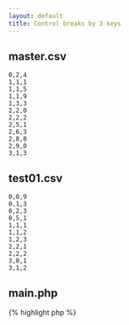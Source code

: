 ```yaml
---
layout: default
title: Control breaks by 3 keys
---
```


## master.csv

	0,2,4
	1,1,1
	1,1,5
	1,1,9
	1,3,3
	2,2,0
	2,2,2
	2,5,1
	2,6,3
	2,8,8
	2,9,0
	3,1,3

## test01.csv

	0,0,9
	0,1,3
	0,2,3
	0,5,1
	1,1,1
	1,1,2
	1,2,3
	2,2,1
	2,2,2
	3,0,1
	3,1,2


## main.php

{% highlight php %}
<?php

$master = fopen('./master.csv', 'r');
$input = fopen('./test01.csv', 'r');
$s1dup = fopen('./step1.dup.out', 'w');
$s1uniq = fopen('./step1.uniq.out', 'w');

$prevOffset = 0;
$last;
while(($buf = fgets($master)) !== false) {
	$p = explode(",",trim($buf));
	echo implode("\t", $p), PHP_EOL;
	while(($buf2 = fgets($input)) !== false) {
		$last = null;
		$q = explode(",", trim($buf2));
		echo "\t", implode("\t", $q), PHP_EOL;
		if($p[0] == $q[0] and $p[1] == $q[1] and $p[2] == $q[2]) {
			echo "match", PHP_EOL;
			fwrite($s1dup, implode("\t", $q) . PHP_EOL);
			$prevOffset = ftell($input);
			$last = 'm';
			break;
		} elseif ($p[0] == $q[0] and $p[1] == $q[1] and $p[2] < $q[2]) {
			echo "break3", PHP_EOL;
			fwrite($s1uniq, implode("\t", $q) . PHP_EOL);
			fseek($input, $prevOffset);
			$last = 'b';
			break;
		} elseif ($p[0] == $q[0] and $p[1] < $q[1]) {
			echo "break2", PHP_EOL;
			fwrite($s1uniq, implode("\t", $q) . PHP_EOL);
			fseek($input, $prevOffset);
			$last = 'b';
			break;
		} elseif ($p[0] < $q[0]) {
			echo "break1", PHP_EOL;
			fwrite($s1uniq, implode("\t", $q) . PHP_EOL);
			fseek($input, $prevOffset);
			$last = 'b';
			break;
		}
		$prevOffset = ftell($input);
	}

	if(is_null($last)) {
		fwrite($s1uniq, implode("\t", $p) . PHP_EOL);
	}
}
{% endhighlight %}

## The result

	$ php main.php
	0	2	4
		0	0	9
		0	1	3
		0	2	3
		0	5	1
	break2
	1	1	1
		0	5	1
		1	1	1
	match
	1	1	5
		1	1	2
		1	2	3
	break2
	1	1	9
		1	2	3
	break2
	1	3	3
		1	2	3
		2	2	1
	break1
	2	2	0
		2	2	1
	break3
	2	2	2
		2	2	1
		2	2	2
	match
	2	5	1
		3	0	1
	break1
	2	6	3
		3	0	1
	break1
	2	8	8
		3	0	1
	break1
	2	9	0
		3	0	1
	break1
	3	1	3
		3	0	1
		3	1	2

	$ lv step1.dup.out
	1       1       1
	2       2       2

	$ lv step1.uniq.out
	0       5       1
	1       2       3
	1       2       3
	2       2       1
	2       2       1
	3       0       1
	3       0       1
	3       0       1
	3       0       1
	3       1       3

That's all.

